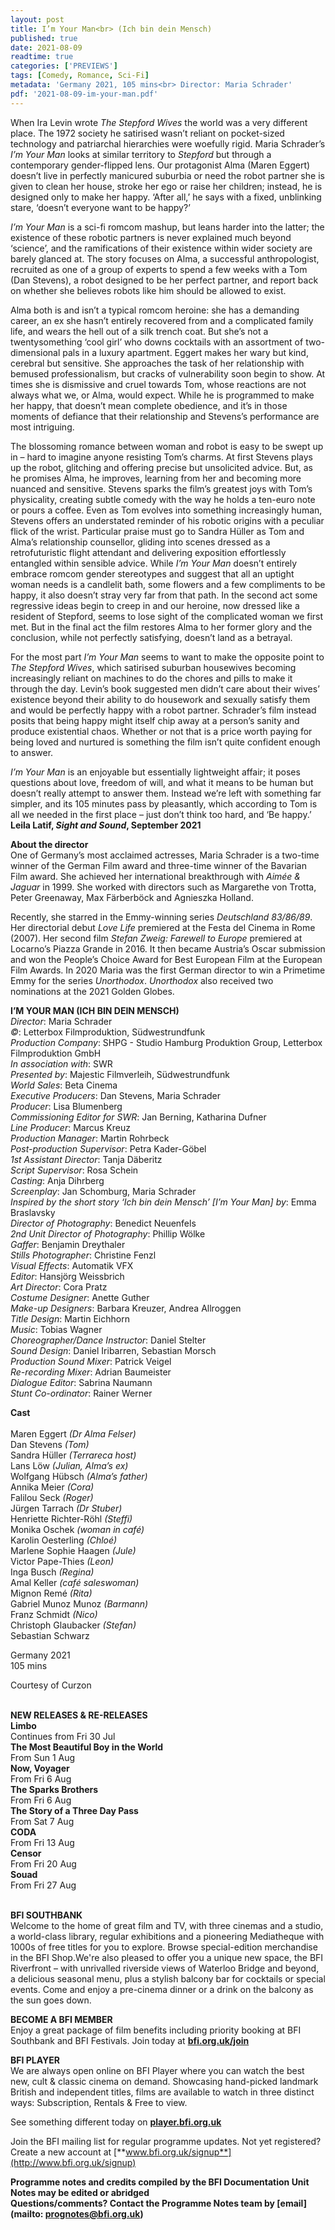 ```yaml
---
layout: post
title: I’m Your Man<br> (Ich bin dein Mensch)
published: true
date: 2021-08-09
readtime: true
categories: ['PREVIEWS']
tags: [Comedy, Romance, Sci-Fi]
metadata: 'Germany 2021, 105 mins<br> Director: Maria Schrader'
pdf: '2021-08-09-im-your-man.pdf'
---
```


When Ira Levin wrote _The Stepford Wives_ the world was a very different place. The 1972 society he satirised wasn’t reliant on pocket-sized technology and patriarchal hierarchies were woefully rigid. Maria Schrader’s _I’m Your Man_ looks at similar territory to _Stepford_ but through a contemporary gender-flipped lens. Our protagonist Alma (Maren Eggert) doesn’t live in perfectly manicured suburbia or need the robot partner she is given to clean her house, stroke her ego or raise her children; instead, he is designed only to make her happy. ‘After all,’ he says with a fixed, unblinking stare, ‘doesn’t everyone want to  be happy?’

_I’m Your Man_ is a sci-fi romcom mashup, but leans harder into the latter; the existence of these robotic partners is never explained much beyond ‘science’, and the ramifications of their existence within wider society are barely glanced at. The story focuses on Alma, a successful anthropologist, recruited as one of a group of experts to spend a few weeks with a Tom (Dan Stevens), a robot designed to be her perfect partner, and report back on whether she believes robots like him should be allowed to exist.

Alma both is and isn’t a typical romcom heroine: she has a demanding career, an ex she hasn’t entirely recovered from and a complicated family life, and wears the hell out of a silk trench coat. But she’s not a twentysomething ‘cool girl’ who downs cocktails with an assortment of two-dimensional pals in a luxury apartment. Eggert makes her wary but kind, cerebral but sensitive.  She approaches the task of her relationship with bemused professionalism, but cracks of vulnerability soon begin to show. At times she is dismissive and cruel towards Tom, whose reactions are not always what we, or Alma, would expect. While he is programmed to make her happy, that doesn’t mean complete obedience, and it’s in those moments of defiance that their relationship and Stevens’s performance are most intriguing.

The blossoming romance between woman and robot is easy to be swept up in – hard to imagine anyone resisting Tom’s charms. At first Stevens plays up the robot, glitching and offering precise but unsolicited advice. But, as he promises Alma, he improves, learning from her and becoming more nuanced and sensitive. Stevens sparks the film’s greatest joys with Tom’s physicality, creating subtle comedy with the way he holds a ten-euro note or pours a coffee. Even as Tom evolves into something increasingly human, Stevens offers an understated reminder of his robotic origins with a peculiar flick of the wrist. Particular praise must go to Sandra Hüller as Tom and Alma’s relationship counsellor, gliding into scenes dressed as a retrofuturistic flight attendant and delivering exposition effortlessly entangled within sensible advice. While _I’m Your Man_ doesn’t entirely embrace romcom gender stereotypes and suggest that all an uptight woman needs is a candlelit bath, some flowers and a few compliments to be happy, it also doesn’t stray very far from that path. In the second act some regressive ideas begin to creep in and our heroine, now dressed like a resident of Stepford, seems to lose sight of the complicated woman we first met. But in the final act the film restores Alma to her former glory and the conclusion, while not perfectly satisfying, doesn’t land as a betrayal.

For the most part _I’m Your Man_ seems to want to make the opposite point to _The Stepford Wives_, which satirised suburban housewives becoming increasingly reliant on machines to do the chores and pills to make it through the day. Levin’s book suggested men didn’t care about their wives’ existence beyond their ability to do housework and sexually satisfy them and would be perfectly happy with a robot partner. Schrader’s film instead posits that being happy might itself chip away at a person’s sanity and produce existential chaos. Whether or not that is a price worth paying for being loved and nurtured is something the film isn’t quite confident enough to answer.

_I’m Your Man_ is an enjoyable but essentially lightweight affair; it poses questions about love, freedom of will, and what it means to be human but doesn’t really attempt to answer them. Instead we’re left with something far simpler, and its 105 minutes pass by pleasantly, which according to Tom is all we needed in the first place – just don’t think too hard, and ‘Be happy.’<br>
**Leila Latif, _Sight and Sound_, September 2021**<br>

**About the director**<br>
One of Germany’s most acclaimed actresses, Maria Schrader is a two-time winner of the German Film award and three-time winner of the Bavarian Film award. She achieved her international breakthrough with _Aimée & Jaguar_ in 1999. She worked with directors such as Margarethe von Trotta, Peter Greenaway, Max Färberböck and Agnieszka Holland.

Recently, she starred in the Emmy-winning series _Deutschland 83/86/89_. Her directorial debut _Love Life_ premiered at the Festa del Cinema in Rome (2007). Her second film _Stefan Zweig: Farewell to Europe_ premiered at Locarno’s Piazza Grande in 2016. It then became Austria’s Oscar submission and won the People’s Choice Award for Best European Film at the European Film Awards. In 2020 Maria was the first German director to win a Primetime Emmy for the series _Unorthodox_. _Unorthodox_ also received two nominations at the 2021 Golden Globes.<br>

**I’M YOUR MAN (ICH BIN DEIN MENSCH)**<br>
_Director_: Maria Schrader  
_©_: Letterbox Filmproduktion, Südwestrundfunk  
_Production Company_: SHPG - Studio Hamburg Produktion Group, Letterbox Filmproduktion GmbH  
_In association with_: SWR  
_Presented by_: Majestic Filmverleih, Südwestrundfunk  
_World Sales_: Beta Cinema  
_Executive Producers_: Dan Stevens, Maria Schrader  
_Producer_: Lisa Blumenberg  
_Commissioning Editor for SWR_: Jan Berning, Katharina Dufner  
_Line Producer_: Marcus Kreuz  
_Production Manager_: Martin Rohrbeck  
_Post-production Supervisor_: Petra Kader-Göbel  
_1st Assistant Director_: Tanja Däberitz  
_Script Supervisor_: Rosa Schein  
_Casting_: Anja Dihrberg  
_Screenplay_: Jan Schomburg, Maria Schrader  
_Inspired by the short story ‘Ich bin dein Mensch’ [I’m Your Man] by_: Emma Braslavsky  
_Director of Photography_: Benedict Neuenfels  
_2nd Unit Director of Photography_: Phillip Wölke  
_Gaffer_: Benjamin Dreythaler  
_Stills Photographer_: Christine Fenzl  
_Visual Effects_: Automatik VFX  
_Editor_: Hansjörg Weissbrich  
_Art Director_: Cora Pratz  
_Costume Designer_: Anette Guther  
_Make-up Designers_: Barbara Kreuzer, Andrea Allroggen  
_Title Design_: Martin Eichhorn  
_Music_: Tobias Wagner  
_Choreographer/Dance Instructor_: Daniel Stelter  
_Sound Design_: Daniel Iribarren, Sebastian Morsch  
_Production Sound Mixer_: Patrick Veigel  
_Re-recording Mixer_: Adrian Baumeister  
_Dialogue Editor_: Sabrina Naumann  
_Stunt Co-ordinator_: Rainer Werner

**Cast**<br>  
Maren Eggert _(Dr Alma Felser)_  
Dan Stevens _(Tom)_  
Sandra Hüller _(Terrareca host)_  
Lans Löw _(Julian, Alma’s ex)_  
Wolfgang Hübsch _(Alma’s father)_  
Annika Meier _(Cora)_  
Falilou Seck _(Roger)_  
Jürgen Tarrach _(Dr Stuber)_  
Henriette Richter-Röhl _(Steffi)_  
Monika Oschek _(woman in café)_  
Karolin Oesterling _(Chloé)_  
Marlene Sophie Haagen _(Jule)_  
Victor Pape-Thies _(Leon)_  
Inga Busch _(Regina)_  
Amal Keller _(café saleswoman)_  
Mignon Remé _(Rita)_  
Gabriel Munoz Munoz _(Barmann)_  
Franz Schmidt _(Nico)_  
Christoph Glaubacker _(Stefan)_  
Sebastian Schwarz<br>

Germany 2021<br>
105 mins<br>

Courtesy of Curzon<br>
<br>

**NEW RELEASES & RE-RELEASES**<br>
**Limbo**<br>
Continues from Fri 30 Jul<br>
**The Most Beautiful Boy in the World**<br>
From Sun 1 Aug<br>
**Now, Voyager**<br>
From Fri 6 Aug<br>
**The Sparks Brothers**<br>
From Fri 6 Aug<br>
**The Story of a Three Day Pass**<br>
From Sat 7 Aug<br>
**CODA**<br>
From Fri 13 Aug<br>
**Censor**<br>
From Fri 20 Aug<br>
**Souad**<br>
From Fri 27 Aug<br>
<br>

**BFI SOUTHBANK**  
Welcome to the home of great film and TV, with three cinemas and a studio, a world-class library, regular exhibitions and a pioneering Mediatheque with 1000s of free titles for you to explore. Browse special-edition merchandise in the BFI Shop.We&#39;re also pleased to offer you a unique new space, the BFI Riverfront – with unrivalled riverside views of Waterloo Bridge and beyond, a delicious seasonal menu, plus a stylish balcony bar for cocktails or special events. Come and enjoy a pre-cinema dinner or a drink on the balcony as the sun goes down.  

**BECOME A BFI MEMBER**  
Enjoy a great package of film benefits including priority booking at BFI Southbank and BFI Festivals. Join today at [**bfi.org.uk/join**](http://www.bfi.org.uk/join)  

**BFI PLAYER**  
 We are always open online on BFI Player where you can watch the best new, cult &amp; classic cinema on demand. Showcasing hand-picked landmark British and independent titles, films are available to watch in three distinct ways: Subscription, Rentals &amp; Free to view.  

See something different today on [**player.bfi.org.uk**](https://player.bfi.org.uk)  

Join the BFI mailing list for regular programme updates. Not yet registered? Create a new account at [**www.bfi.org.uk/signup**](http://www.bfi.org.uk/signup)

**Programme notes and credits compiled by the BFI Documentation Unit  
Notes may be edited or abridged  
Questions/comments? Contact the Programme Notes team by [email](mailto: prognotes@bfi.org.uk)**
<!--stackedit_data:
eyJoaXN0b3J5IjpbLTcyMjgzNzAwNV19
-->